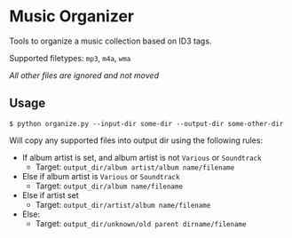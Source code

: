 # Music Organizer

Tools to organize a music collection based on ID3 tags.

Supported filetypes: `mp3`, `m4a`, `wma`

_All other files are ignored and not moved_

## Usage
```
$ python organize.py --input-dir some-dir --output-dir some-other-dir
```

Will copy any supported files into output dir using the following rules:

- If album artist is set, and album artist is not `Various` or `Soundtrack`
  - Target: `output_dir/album artist/album name/filename`
- Else if album artist is `Various` or `Soundtrack`
  - Target: `output_dir/album name/filename`
- Else if artist set
  - Target: `output_dir/artist/album name/filename`
- Else:
  - Target: `output_dir/unknown/old parent dirname/filename` 

